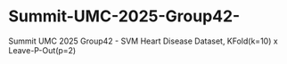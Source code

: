 # Summit-UMC-2025-Group42-
Summit UMC 2025 Group42 - SVM Heart Disease Dataset, KFold(k=10) x Leave-P-Out(p=2)

